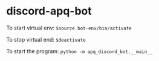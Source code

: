 # discord-apq-bot

To start virtual env: ``$source bot-env/bin/activate``

To stop virtual end: ``$deactivate``

To start the program: ``python -m apq_discord_bot.__main__``
